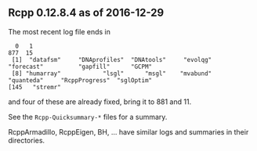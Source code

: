 
Rcpp 0.12.8.4 as of 2016-12-29
------------------------------

The most recent log file ends in

```{sh}
  0   1 
877  15 
 [1]  "datafsm"     "DNAprofiles"  "DNAtools"     "evolqg"       "forecast"          "gapfill"      "GCPM"
 [8] "humarray"            "lsgl"      "msgl"    "mvabund"       "quanteda"     "RcppProgress"  "sglOptim"    
[145   "stremr"      
```

and four of these are already fixed, bring it to 881 and 11.

See the `Rcpp-Quicksummary-*` files for a summary.

RcppArmadillo, RcppEigen, BH, ... have similar logs and summaries in their directories.
